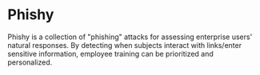 Phishy
===
Phishy is a collection of "phishing" attacks for assessing enterprise users' natural responses. By detecting when subjects interact with links/enter sensitive information, employee training can be prioritized and personalized.
